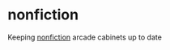 # nonfiction

Keeping [nonfiction](http://domesticscience.org.uk/InF.html) arcade cabinets up to date
